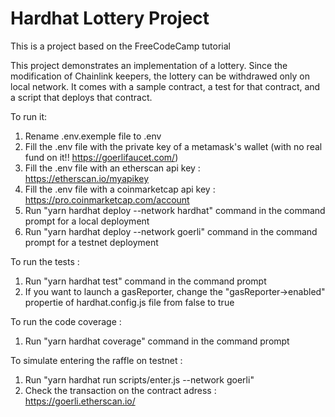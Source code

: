 # Hardhat Lottery Project

This is a project based on the FreeCodeCamp tutorial

This project demonstrates an implementation of a lottery. Since the modification of Chainlink keepers, the lottery can be withdrawed only on local network. 
It comes with a sample contract, a test for that contract, and a script that deploys that contract.

To run it:

1. Rename .env.exemple file to .env
2. Fill the .env file with the private key of a metamask's wallet (with no real fund on it!! https://goerlifaucet.com/)
3. Fill the .env file with an etherscan api key : https://etherscan.io/myapikey
4. Fill the .env file with a coinmarketcap api key : https://pro.coinmarketcap.com/account
5. Run "yarn hardhat deploy --network hardhat" command in the command prompt for a local deployment
7. Run "yarn hardhat deploy --network goerli" command in the command prompt for a testnet deployment

To run the tests :
1. Run "yarn hardhat test" command in the command prompt
2. If you want to launch a gasReporter, change the "gasReporter->enabled" propertie of hardhat.config.js file from false to true

To run the code coverage :
1. Run "yarn hardhat coverage" command in the command prompt

To simulate entering the raffle on testnet :
1. Run "yarn hardhat run scripts/enter.js --network goerli"
2. Check the transaction on the contract adress : https://goerli.etherscan.io/